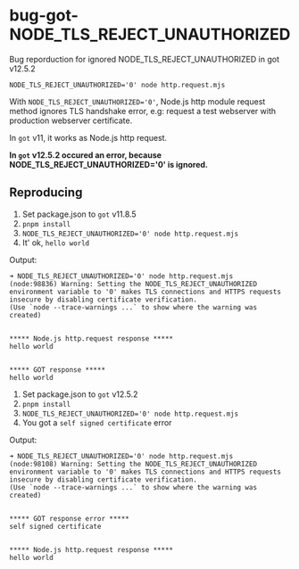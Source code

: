 # bug-got-NODE_TLS_REJECT_UNAUTHORIZED

Bug reporduction for ignored NODE_TLS_REJECT_UNAUTHORIZED in got v12.5.2

```
NODE_TLS_REJECT_UNAUTHORIZED='0' node http.request.mjs
```

With `NODE_TLS_REJECT_UNAUTHORIZED='0'`, Node.js http module request method ignores TLS handshake error, e.g: request a test webserver with production webserver certificate.

In `got` v11, it works as Node.js http request.

**In `got` v12.5.2 occured an error, because NODE_TLS_REJECT_UNAUTHORIZED='0' is ignored.**

## Reproducing

1. Set package.json to `got` v11.8.5
2. `pnpm install`
3. `NODE_TLS_REJECT_UNAUTHORIZED='0' node http.request.mjs`
4. It' ok, `hello world`

Output:

```
➜ NODE_TLS_REJECT_UNAUTHORIZED='0' node http.request.mjs
(node:98836) Warning: Setting the NODE_TLS_REJECT_UNAUTHORIZED environment variable to '0' makes TLS connections and HTTPS requests insecure by disabling certificate verification.
(Use `node --trace-warnings ...` to show where the warning was created)


***** Node.js http.request response *****
hello world


***** GOT response *****
hello world
```

1. Set package.json to `got` v12.5.2
2. `pnpm install`
3. `NODE_TLS_REJECT_UNAUTHORIZED='0' node http.request.mjs`
4. You got a `self signed certificate` error

Output:

```
➜ NODE_TLS_REJECT_UNAUTHORIZED='0' node http.request.mjs
(node:98108) Warning: Setting the NODE_TLS_REJECT_UNAUTHORIZED environment variable to '0' makes TLS connections and HTTPS requests insecure by disabling certificate verification.
(Use `node --trace-warnings ...` to show where the warning was created)


***** GOT response error *****
self signed certificate


***** Node.js http.request response *****
hello world
```
